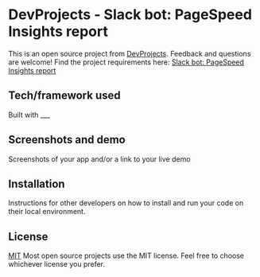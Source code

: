 # DevProjects - Slack bot: PageSpeed Insights report

This is an open source project from [DevProjects](http://www.codementor.io/projects). Feedback and questions are welcome!
Find the project requirements here: [Slack bot: PageSpeed Insights report](https://www.codementor.io/projects/tool/slack-bot-pagespeed-insights-report-atx32l925h)

## Tech/framework used
Built with ___

## Screenshots and demo
Screenshots of your app and/or a link to your live demo

## Installation
Instructions for other developers on how to install and run your code on their local environment.

## License
[MIT](https://choosealicense.com/licenses/mit/)
Most open source projects use the MIT license. Feel free to choose whichever license you prefer.
